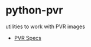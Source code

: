 # python-pvr
utilities to work with PVR images

* [PVR Specs](http://cdn.imgtec.com/sdk-documentation/PVR+File+Format.Specification.pdf)
